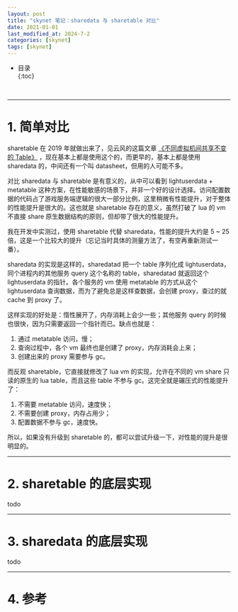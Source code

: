 ```yaml
---
layout: post
title: "skynet 笔记：sharedata 与 sharetable 对比"
date: 2021-01-01
last_modified_at: 2024-7-2
categories: [skynet]
tags: [skynet]
---
```


* 目录  
{:toc}
<br/>

---

# 1. 简单对比

sharetable 在 2019 年就做出来了，见云风的这篇文章 [《不同虚拟机间共享不变的 Table》](https://blog.codingnow.com/2019/04/share_table.html) ，现在基本上都是使用这个的，而更早的，基本上都是使用 sharedata 的，中间还有一个叫 datasheet，但用的人可能不多。  

对比 sharedata 与 sharetable 是有意义的，从中可以看到 lightuserdata + metatable 这种方案，在性能敏感的场景下，并非一个好的设计选择。访问配置数据的代码占了游戏服务端逻辑的很大一部分比例，这里稍微有性能提升，对于整体的性能提升是很大的。这也就是 sharetable 存在的意义，虽然打破了 lua 的 vm 不直接 share 原生数据结构的原则，但却带了很大的性能提升。   

我在开发中实测过，使用 sharetable 代替 sharedata，性能的提升大约是 5 ~ 25 倍，这是一个比较大的提升（忘记当时具体的测量方法了，有空再重新测试一番）。   

sharedata 的实现是这样的，sharedatad 把一个 table 序列化成 lightuserdata，同个进程内的其他服务 query 这个名称的 table，sharedatad 就返回这个 lightuserdata 的指针。各个服务的 vm 使用 metatable 的方式从这个 lightuserdata 查询数据，而为了避免总是这样查数据，会创建 proxy，查过的就 cache 到 proxy 了。    

这样实现的好处是：惰性展开了，内存消耗上会少一些；其他服务 query 的时候也很快，因为只需要返回一个指针而已。缺点也就是：   
1. 通过 metatable 访问，慢；  
2. 查询过程中，各个 vm 最终也是创建了 proxy，内存消耗会上来；    
3. 创建出来的 proxy 需要参与 gc。     

而反观 sharetable，它直接就修改了 lua vm 的实现，允许在不同的 vm share 只读的原生的 lua table，而且这些 table 不参与 gc。这完全就是碾压式的性能提升了：   
1. 不需要 metatable 访问，速度快；   
2. 不需要创建 proxy，内存占用少；   
3. 配置数据不参与 gc，速度快。      

所以，如果没有升级到 sharetable 的，都可以尝试升级一下，对性能的提升是很明显的。   

---

# 2. sharetable 的底层实现 

todo

---

# 3. sharedata 的底层实现

todo

---

# 4. 参考

